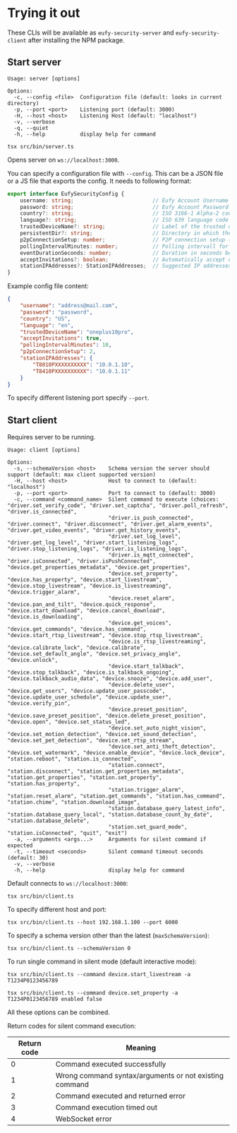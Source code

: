# Trying it out

These CLIs will be available as `eufy-security-server` and `eufy-security-client` after installing the NPM package.

## Start server

```shell
Usage: server [options]

Options:
  -c, --config <file>  Configuration file (default: looks in current directory)
  -p, --port <port>    Listening port (default: 3000)
  -H, --host <host>    Listening Host (default: "localhost")
  -v, --verbose
  -q, --quiet
  -h, --help           display help for command
```

```shell
tsx src/bin/server.ts
```

Opens server on `ws://localhost:3000`.

You can specify a configuration file with `--config`. This can be a JSON file or a JS file that exports the config. It needs to following format:

```ts
export interface EufySecurityConfig {
    username: string;                         // Eufy Account Username (required)
    password: string;                         // Eufy Account Password (required)
    country?: string;                         // ISO 3166-1 Alpha-2 country code (default: US)
    language?: string;                        // ISO 639 language code (default: en)
    trustedDeviceName?: string;               // Label of the trusted devices (viewable with 2fa activated in Eufy App; default: eufyclient)
    persistentDir?: string;                   // Directory in which the persistent information is saved (default: module path)
    p2pConnectionSetup: number;               // P2P connection setup (default: 2 ; Quickest connection)
    pollingIntervalMinutes: number;           // Polling intervall for data refresh from Eufy Cloud (default: 10 min.)
    eventDurationSeconds: number;             // Duration in seconds before an event is reset E.g. motion event (default: 10 sec.)
    acceptInvitations?: boolean;              // Automatically accept device invitations (default: false)
    stationIPAddresses?: StationIPAddresses;  // Suggested IP addresses for a stations (default: unset)
}
```

Example config file content:

```json
{
    "username": "address@mail.com",
    "password": "password",
    "country": "US",
    "language": "en",
    "trustedDeviceName": "oneplus10pro",
    "acceptInvitations": true,
    "pollingIntervalMinutes": 10,
    "p2pConnectionSetup": 2,
    "stationIPAddresses": {
        "T8010PXXXXXXXXXX": "10.0.1.10",
        "T8410PXXXXXXXXXX": "10.0.1.11"
    }
}
```

To specify different listening port specify `--port`.

## Start client

Requires server to be running.

```shell
Usage: client [options]

Options:
  -s, --schemaVersion <host>    Schema version the server should support (default: max client supported version)
  -H, --host <host>             Host to connect to (default: "localhost")
  -p, --port <port>             Port to connect to (default: 3000)
  -c, --command <command_name>  Silent command to execute (choices: "driver.set_verify_code", "driver.set_captcha", "driver.poll_refresh", "driver.is_connected",
                                "driver.is_push_connected", "driver.connect", "driver.disconnect", "driver.get_alarm_events", "driver.get_video_events", "driver.get_history_events",
                                "driver.set_log_level", "driver.get_log_level", "driver.start_listening_logs", "driver.stop_listening_logs", "driver.is_listening_logs",
                                "driver.is_mqtt_connected", "driver.isConnected", "driver.isPushConnected", "device.get_properties_metadata", "device.get_properties",
                                "device.set_property", "device.has_property", "device.start_livestream", "device.stop_livestream", "device.is_livestreaming", "device.trigger_alarm",
                                "device.reset_alarm", "device.pan_and_tilt", "device.quick_response", "device.start_download", "device.cancel_download", "device.is_downloading",
                                "device.get_voices", "device.get_commands", "device.has_command", "device.start_rtsp_livestream", "device.stop_rtsp_livestream",
                                "device.is_rtsp_livestreaming", "device.calibrate_lock", "device.calibrate", "device.set_default_angle", "device.set_privacy_angle", "device.unlock",
                                "device.start_talkback", "device.stop_talkback", "device.is_talkback_ongoing", "device.talkback_audio_data", "device.snooze", "device.add_user",
                                "device.delete_user", "device.get_users", "device.update_user_passcode", "device.update_user_schedule", "device.update_user", "device.verify_pin",
                                "device.preset_position", "device.save_preset_position", "device.delete_preset_position", "device.open", "device.set_status_led",
                                "device.set_auto_night_vision", "device.set_motion_detection", "device.set_sound_detection", "device.set_pet_detection", "device.set_rtsp_stream",
                                "device.set_anti_theft_detection", "device.set_watermark", "device.enable_device", "device.lock_device", "station.reboot", "station.is_connected",
                                "station.connect", "station.disconnect", "station.get_properties_metadata", "station.get_properties", "station.set_property", "station.has_property",
                                "station.trigger_alarm", "station.reset_alarm", "station.get_commands", "station.has_command", "station.chime", "station.download_image",
                                "station.database_query_latest_info", "station.database_query_local", "station.database_count_by_date", "station.database_delete",
                                "station.set_guard_mode", "station.isConnected", "quit", "exit")
  -a, --arguments <args...>     Arguments for silent command if expected
  -t, --timeout <seconds>       Silent command timeout seconds (default: 30)
  -v, --verbose
  -h, --help                    display help for command
```

Default connects to `ws://localhost:3000`:

```shell
tsx src/bin/client.ts
```

To specify different host and port:

```shell
tsx src/bin/client.ts --host 192.168.1.100 --port 6000
```

To specify a schema version other than the latest (`maxSchemaVersion`):

```shell
tsx src/bin/client.ts --schemaVersion 0
```

To run single command in silent mode (default interactive mode):

```shell
tsx src/bin/client.ts --command device.start_livestream -a T1234P0123456789
```

```shell
tsx src/bin/client.ts --command device.set_property -a T1234P0123456789 enabled false
```

All these options can be combined.

Return codes for silent command execution:

| Return code | Meaning |
| - | - |
| 0 | Command executed successfully |
| 1 | Wrong command syntax/arguments or not existing command |
| 2 | Command executed and returned error |
| 3 | Command execution timed out |
| 4 | WebSocket error |